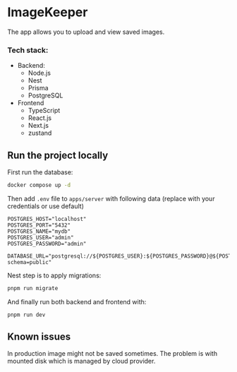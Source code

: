 # ImageKeeper

The app allows you to upload and view saved images.

### Tech stack:
 - Backend:
   - Node.js
   - Nest
   - Prisma
   - PostgreSQL
 - Frontend
   - TypeScript
   - React.js
   - Next.js
   - zustand

## Run the project locally

First run the database:
```bash
docker compose up -d
```

Then add `.env` file to `apps/server` with following data (replace with your credentials or use default)
```env
POSTGRES_HOST="localhost"
POSTGRES_PORT="5432"
POSTGRES_NAME="mydb"
POSTGRES_USER="admin"
POSTGRES_PASSWORD="admin"

DATABASE_URL="postgresql://${POSTGRES_USER}:${POSTGRES_PASSWORD}@${POSTGRES_HOST}:${POSTGRES_PORT}/${POSTGRES_NAME}?schema=public"
```

Nest step is to apply migrations: 
```bash
pnpm run migrate
```

And finally run both backend and frontend with:
```bash
pnpm run dev
```

## Known issues
In production image might not be saved sometimes. The problem is with mounted disk which is managed by cloud provider. 
